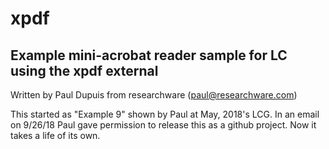 # xpdf
## Example mini-acrobat reader sample for LC using the xpdf external
Written by Paul Dupuis from researchware (paul@researchware.com)
 
This started as "Example 9" shown by Paul at May, 2018's LCG.
In an email on 9/26/18 Paul gave permission to release this as a github project.  Now it takes a life of its own.
